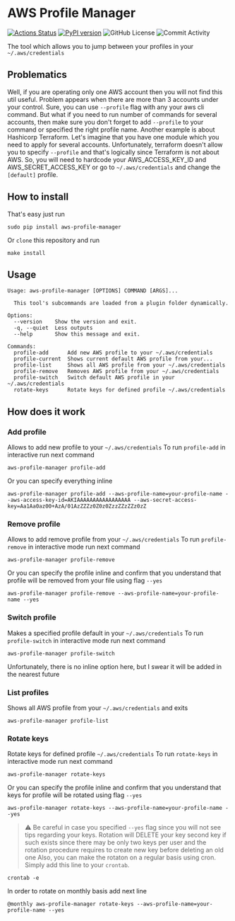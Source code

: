 # AWS Profile Manager

[![Actions Status](https://github.com/99stealth/aws-profile-manager/workflows/Check%20and%20Test/badge.svg)](https://github.com/99stealth/aws-profile-manager/actions)
[![PyPI version](https://badge.fury.io/py/aws-profile-manager.svg)](https://badge.fury.io/py/aws-profile-manager)
![GitHub License](https://img.shields.io/github/license/99stealth/aws-profile-manager)
![Commit Activity](https://img.shields.io/github/commit-activity/m/99stealth/aws-profile-manager)

The tool which allows you to jump between your profiles in your `~/.aws/credentials`

## Problematics
Well, if you are operating only one AWS account then you will not find this util useful. Problem appears when there are more than 3 accounts under your control. Sure, you can use `--profile` flag with any your aws cli command. But what if you need to run number of commands for several accounts, then make sure you don't forget to add `--profile` to your command or specified the right profile name. 
Another example is about Hashicorp Terraform. Let's imagine that you have one module which you need to apply for several accounts. Unfortunately, terraform doesn't allow you to specify `--profile` and that's logically since Terraform is not about AWS. So, you will need to hardcode your AWS_ACCESS_KEY_ID and AWS_SECRET_ACCESS_KEY or go to `~/.aws/credentials` and change the `[default]` profile.

## How to install
That's easy just run
```
sudo pip install aws-profile-manager
```
Or `clone` this repository and run
```
make install
```

## Usage

```
Usage: aws-profile-manager [OPTIONS] COMMAND [ARGS]...

  This tool's subcommands are loaded from a plugin folder dynamically.

Options:
  --version    Show the version and exit.
  -q, --quiet  Less outputs
  --help       Show this message and exit.

Commands:
  profile-add      Add new AWS profile to your ~/.aws/credentials
  profile-current  Shows current default AWS profile from your...
  profile-list     Shows all AWS profile from your ~/.aws/credentials
  profile-remove   Removes AWS profile from your ~/.aws/credentials
  profile-switch   Switch default AWS profile in your ~/.aws/credentials
  rotate-keys      Rotate keys for defined profile ~/.aws/credentials
```

## How does it work
### Add profile
Allows to add new profile to your `~/.aws/credentials`
To run `profile-add` in interactive run next command
```
aws-profile-manager profile-add
```
Or you can specify everything inline
```
aws-profile-manager profile-add --aws-profile-name=your-profile-name --aws-access-key-id=AKIAAAAAAAAAAAAAAAAA --aws-secret-access-key=Aa1Aa0az00+AzA/01AzZZZz0Z0z0ZzzZZzZZz0zZ
```

### Remove profile
Allows to add remove profile from your `~/.aws/credentials`
To run `profile-remove` in interactive mode run next command
```
aws-profile-manager profile-remove
```
Or you can specify the profile inline and confirm that you understand that profile will be removed from your file using flag `--yes`
```
aws-profile-manager profile-remove --aws-profile-name=your-profile-name --yes
```

### Switch profile 
Makes a specified profile default in your `~/.aws/credentials`
To run `profile-switch` in interactive mode run next command
```
aws-profile-manager profile-switch
```
Unfortunately, there is no inline option here, but I swear it will be added in the nearest future

### List profiles
Shows all AWS profile from your `~/.aws/credentials` and exits
```
aws-profile-manager profile-list
```

### Rotate keys
Rotate keys for defined profile `~/.aws/credentials`
To run `rotate-keys` in interactive mode run next command
```
aws-profile-manager rotate-keys 
```
Or you can specify the profile inline and confirm that you understand that keys for profile will be rotated using flag `--yes`
```
aws-profile-manager rotate-keys --aws-profile-name=your-profile-name --yes
```
> :warning: Be careful in case you specified `--yes` flag since you will not see tips regarding your keys. Rotation will DELETE your key second key if such exists since there may be only two keys per user and the rotation procedure requires to create new key before deleting an old one
Also, you can make the rotaton on a regular basis using cron. Simply add this line to your `crontab`.
```
crontab -e
```
In order to rotate on monthly basis add next line
```
@monthly aws-profile-manager rotate-keys --aws-profile-name=your-profile-name --yes
```
